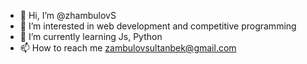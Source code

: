 - 👋 Hi, I’m @zhambulovS
- 👀 I’m interested in web development and competitive programming
- 🌱 I’m currently learning Js, Python
- 📫 How to reach me zambulovsultanbek@gmail.com

<!---
zhambulovS/zhambulovS is a ✨ special ✨ repository because its `README.md` (this file) appears on your GitHub profile.
You can click the Preview link to take a look at your changes.
--->

